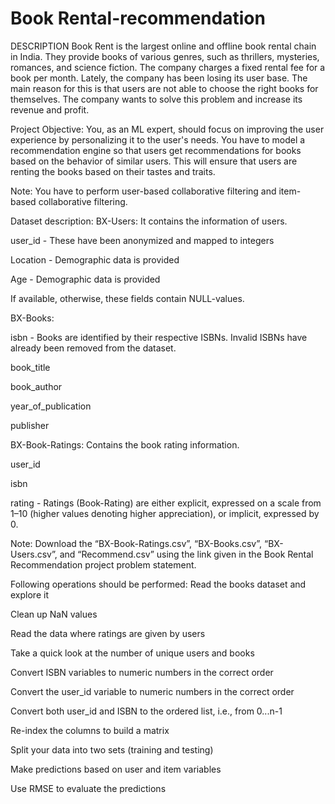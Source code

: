 # Book Rental-recommendation

DESCRIPTION
Book Rent is the largest online and offline book rental chain in India. They provide books of various genres, such as thrillers, mysteries, romances, and science fiction. The company charges a fixed rental fee for a book per month. Lately, the company has been losing its user base. The main reason for this is that users are not able to choose the right books for themselves. The company wants to solve this problem and increase its revenue and profit.

Project Objective:
You, as an ML expert, should focus on improving the user experience by personalizing it to the user's needs. You have to model a recommendation engine so that users get recommendations for books based on the behavior of similar users. This will ensure that users are renting the books based on their tastes and traits.

Note: You have to perform user-based collaborative filtering and item-based collaborative filtering.

Dataset description:
BX-Users: It contains the information of users.

user_id - These have been anonymized and mapped to integers

Location - Demographic data is provided

Age - Demographic data is provided

If available, otherwise, these fields contain NULL-values.

BX-Books:

isbn - Books are identified by their respective ISBNs. Invalid ISBNs have already been removed from the dataset.

book_title

book_author

year_of_publication

publisher

BX-Book-Ratings: Contains the book rating information.

user_id

isbn

rating - Ratings (Book-Rating) are either explicit, expressed on a scale from 1–10 (higher values denoting higher appreciation), or implicit, expressed by 0.

Note: Download the “BX-Book-Ratings.csv”, “BX-Books.csv”, “BX-Users.csv”, and “Recommend.csv” using the link given in the Book Rental Recommendation project problem statement.

Following operations should be performed:
Read the books dataset and explore it

Clean up NaN values

Read the data where ratings are given by users

Take a quick look at the number of unique users and books

Convert ISBN variables to numeric numbers in the correct order

Convert the user_id variable to numeric numbers in the correct order

Convert both user_id and ISBN to the ordered list, i.e., from 0...n-1

Re-index the columns to build a matrix

Split your data into two sets (training and testing)

Make predictions based on user and item variables

Use RMSE to evaluate the predictions
